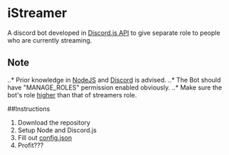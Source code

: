 # iStreamer
A discord bot developed in [Discord.js API](https://discord.js.org/) to give separate role to people who are currently streaming.

## Note
..* Prior knowledge in [NodeJS](https://nodejs.org/en/) and [Discord](https://discordapp.com/) is advised.
..* The Bot should have "MANAGE_ROLES" permission enabled obviously.
..* Make sure the bot's role [higher](http://prntscr.com/j8625l) than that of streamers role.

##Instructions
1. Download the repository
2. Setup Node and Discord.js
3. Fill out [config.json](./config.json)
4. Profit???